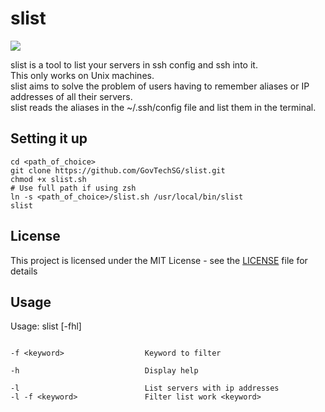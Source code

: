 # slist
![](https://img.shields.io/github/release/GovTechSG/slist.svg?style=flat)

slist is a tool to list your servers in ssh config and ssh into it.<br/>
This only works on Unix machines.<br/>
slist aims to solve the problem of users having to remember aliases or IP addresses of all their servers.<br/>
slist reads the aliases in the ~/.ssh/config file and list them in the terminal.

## Setting it up
```
cd <path_of_choice>
git clone https://github.com/GovTechSG/slist.git
chmod +x slist.sh
# Use full path if using zsh
ln -s <path_of_choice>/slist.sh /usr/local/bin/slist
slist
```

## License
This project is licensed under the MIT License - see the [LICENSE](LICENSE) file for details

## Usage
Usage: slist [-fhl]
```

-f <keyword>                  Keyword to filter

-h                            Display help

-l                            List servers with ip addresses
-l -f <keyword>               Filter list work <keyword>
```
